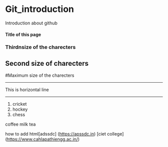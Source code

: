 # Git_introduction
Introduction about github
#### Title of this page
### Thirdnsize of the charecters
## Second size of charecters
#Maximum size of the charecters

*** 
This is horizontal line
***
1. cricket
2. hockey
3. chess

 coffee
 milk
 tea

 how to add html[adssdc] (https://apssdc.in)
 [ciet college] (https://www.cahlapathiengg.ac.in/)
